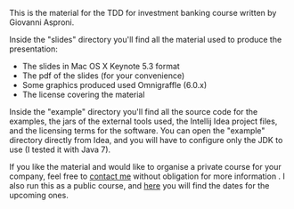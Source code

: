 This is the material for the TDD for investment banking course written by Giovanni Asproni.

Inside the "slides" directory you'll find all the material used to produce the presentation:

* The slides in Mac OS X Keynote 5.3 format
* The pdf of the slides (for your convenience)
* Some graphics produced used Omnigraffle (6.0.x)
* The license covering the material

Inside the "example" directory you'll find all the source code for the examples, the jars of the external tools used, the Intellij Idea project files, and the licensing terms for the software. You can open the "example" directory directly from Idea, and you will have to configure only the JDK to use (I tested it with Java 7).

If you like the material and would like to organise a private course for your company, feel free to [contact me](http://www.asprotunity.com/contact.html) without obligation for more information . I also run this as a public course, and [here](http://www.asprotunity.com) you will find the dates for the upcoming ones.